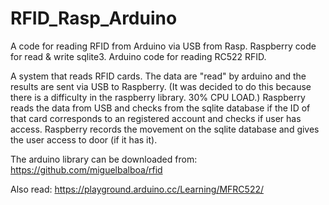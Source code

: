 # RFID_Rasp_Arduino
A code for reading RFID from Arduino via USB from Rasp. Raspberry code for read &amp; write sqlite3. 
Arduino code for reading RC522 RFID.

A system that reads RFID cards. The data are "read" by arduino and the results are sent via USB to Raspberry. 
(It was decided to do this because there is a difficulty in the raspberry library. 30% CPU LOAD.)
Raspberry reads the data from USB and checks from the sqlite database if the ID of that card corresponds to an registered account
and checks if user has access. Raspberry records the movement on the sqlite database and gives the user access to door (if it has it).

The arduino library can be downloaded from: https://github.com/miguelbalboa/rfid

Also read: https://playground.arduino.cc/Learning/MFRC522/

